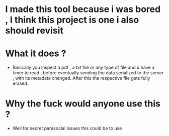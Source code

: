 

# I made this tool because i was bored , I think this project is one i also should revisit


# What it does ?
- Basically you inspect a pdf , a txt file or any type of file and u have a timer to read , before eventually sending the data serialized to the server , with its metadata changed. After this the respective file gets fully erased.

# Why the fuck would anyone use this ?
- Well for secret parasocial issues this could be to use 
